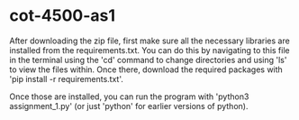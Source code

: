 # cot-4500-as1
After downloading the zip file, first make sure all the necessary libraries are installed from the requirements.txt. You can do this by navigating to this file in the terminal using the 'cd' command to change directories and using 'ls' to view the files within. Once there, download the required packages with 'pip install -r requirements.txt'.

Once those are installed, you can run the program with 'python3 assignment_1.py' (or just 'python' for earlier versions of python).
